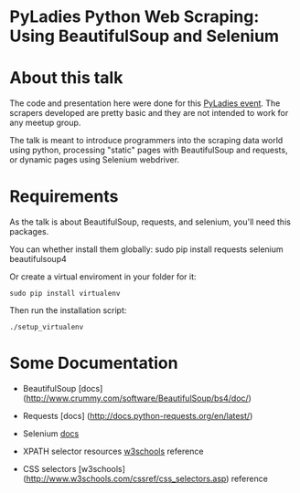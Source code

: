 PyLadies Python Web Scraping: Using BeautifulSoup and Selenium 
============================

# About this talk

The code and presentation here were done for this [PyLadies event](http://www.meetup.com/PyLadiesMTL/events/218661961/). The scrapers developed are pretty basic and they are not intended to work for any meetup group.

The talk is meant to introduce programmers into the scraping data world using python, processing "static" pages with BeautifulSoup and requests, or dynamic pages using Selenium webdriver.

# Requirements

As the talk is about BeautifulSoup, requests, and selenium, you'll need this packages.

You can whether install them globally:
    sudo pip install requests selenium beautifulsoup4

Or create a virtual enviroment in your folder for it:

    sudo pip install virtualenv

Then run the installation script:

    ./setup_virtualenv

# Some Documentation

* BeautifulSoup [docs] (http://www.crummy.com/software/BeautifulSoup/bs4/doc/)
* Requests [docs] (http://docs.python-requests.org/en/latest/)
* Selenium [docs](http://selenium-python.readthedocs.org/en/latest/)

* XPATH selector resources [w3schools](http://www.w3schools.com/xpath/xpath_syntax.asp) reference
* CSS selectors [w3schools] (http://www.w3schools.com/cssref/css_selectors.asp) reference

